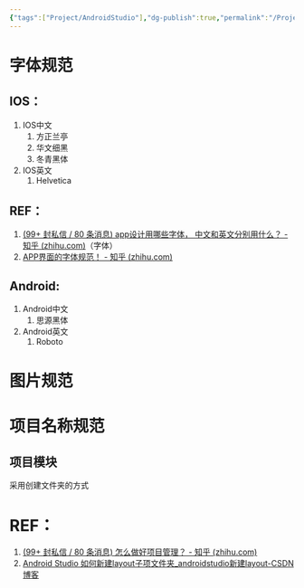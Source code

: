 ```yaml
---
{"tags":["Project/AndroidStudio"],"dg-publish":true,"permalink":"/Project/省中医APP开发/APP项目规范/","dgPassFrontmatter":true}
---
```


# 字体规范
## IOS：
1. IOS中文
	1. 方正兰亭
	2. 华文细黑
	3. 冬青黑体
2. IOS英文
	1. Helvetica

## REF：
1. [(99+ 封私信 / 80 条消息) app设计用哪些字体， 中文和英文分别用什么？ - 知乎 (zhihu.com)](https://www.zhihu.com/question/24984160)（字体）
2. [​APP界面的字体规范！ - 知乎 (zhihu.com)](https://zhuanlan.zhihu.com/p/305542516)
## Android:
1. Android中文
	1. 思源黑体
2. Android英文
	1. Roboto
# 图片规范

# 项目名称规范
## 项目模块
采用创建文件夹的方式
# REF：
1. [(99+ 封私信 / 80 条消息) 怎么做好项目管理？ - 知乎 (zhihu.com)](https://www.zhihu.com/question/23704432)
2. [Android Studio 如何新建layout子项文件夹_androidstudio新建layout-CSDN博客](https://blog.csdn.net/kicinio/article/details/109660260#:~:text=%E4%B8%80%EF%BC%9A%E8%B0%83%E6%95%B4%E5%B7%A5%E7%A8%8B%E7%BB%93%E6%9E%84%E4%B8%BAProject%20%E7%94%B1%E4%B8%80%E5%BC%80%E5%A7%8B%E7%9A%84%20Android%20%E5%8F%98%E6%88%90%20Project%20%E6%A8%A1%E5%BC%8F%E3%80%82%20%E4%BA%8C%EF%BC%9A%E5%88%9B%E5%BB%BA%E6%96%87%E4%BB%B6%E5%A4%B9%20%E5%8F%B3%E9%94%AE%E5%8D%95%E5%87%BB,%EF%BC%8C%E5%88%9B%E5%BB%BA%E6%88%91%E4%BB%AC%E6%83%B3%E8%A6%81%E5%88%9B%E5%BB%BA%E7%9A%84%E6%96%87%E4%BB%B6%E5%90%8D%EF%BC%8C%E8%BF%99%E9%87%8C%E4%BB%A5%22%20fragment%20%22%E4%B8%BA%E4%BE%8B%E3%80%82%20%E4%B8%89%EF%BC%9A%E9%80%89%E6%8B%A9%E6%88%91%E4%BB%AC%E5%88%9B%E5%BB%BA%E7%9A%84%E7%9B%AE%E5%BD%95%EF%BC%8C%E4%BD%BF%E7%94%A8%E6%96%87%E4%BB%B6%E6%B5%8F%E8%A7%88%E5%99%A8%E6%9D%A5%E5%88%9B%E5%BB%BA%E4%B8%A4%E4%B8%AA%E7%9B%AE%E5%BD%95%20%E5%8F%B3%E9%94%AE%E5%8D%95%E5%87%BB%E6%88%91%E4%BB%AC%E5%88%9A%E5%88%9B%E5%BB%BA%E7%9A%84%E6%96%87%E4%BB%B6%E5%A4%B9%EF%BC%8C%E9%80%89%E6%8B%A9%20Show%20in%20Explorer)





